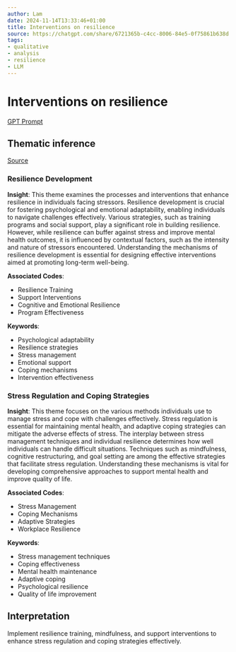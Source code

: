 ```yaml
---
author: Lam
date: 2024-11-14T13:33:46+01:00
title: Interventions on resilience
source: https://chatgpt.com/share/6721365b-c4cc-8006-84e5-0f75861b638d
tags:
- qualitative
- analysis
- resilience
- LLM
---
```


# Interventions on resilience

[GPT Prompt](Projects/prompt-for-GPT-based-thematic-analysis.md)

## Thematic inference

[Source](https://chatgpt.com/share/6721365b-c4cc-8006-84e5-0f75861b638d)

### Resilience Development

**Insight**: This theme examines the processes and interventions that enhance resilience in individuals facing stressors. Resilience development is crucial for fostering psychological and emotional adaptability, enabling individuals to navigate challenges effectively. Various strategies, such as training programs and social support, play a significant role in building resilience. However, while resilience can buffer against stress and improve mental health outcomes, it is influenced by contextual factors, such as the intensity and nature of stressors encountered. Understanding the mechanisms of resilience development is essential for designing effective interventions aimed at promoting long-term well-being.

**Associated Codes**:
- Resilience Training
- Support Interventions
- Cognitive and Emotional Resilience
- Program Effectiveness

**Keywords**:
- Psychological adaptability
- Resilience strategies
- Stress management
- Emotional support
- Coping mechanisms
- Intervention effectiveness

### Stress Regulation and Coping Strategies

**Insight**: This theme focuses on the various methods individuals use to manage stress and cope with challenges effectively. Stress regulation is essential for maintaining mental health, and adaptive coping strategies can mitigate the adverse effects of stress. The interplay between stress management techniques and individual resilience determines how well individuals can handle difficult situations. Techniques such as mindfulness, cognitive restructuring, and goal setting are among the effective strategies that facilitate stress regulation. Understanding these mechanisms is vital for developing comprehensive approaches to support mental health and improve quality of life.

**Associated Codes**:
- Stress Management
- Coping Mechanisms
- Adaptive Strategies
- Workplace Resilience

**Keywords**:
- Stress management techniques
- Coping effectiveness
- Mental health maintenance
- Adaptive coping
- Psychological resilience
- Quality of life improvement

## Interpretation

Implement resilience training, mindfulness, and support interventions to enhance stress regulation and coping strategies effectively.

